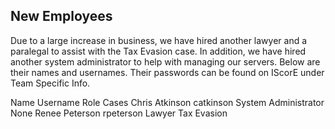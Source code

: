 New Employees
--------
Due to a large increase in business, we have hired another lawyer and a paralegal to assist with the Tax Evasion case.  In addition, we have hired another system administrator to help with managing our servers.  Below are their names and usernames.  Their passwords can be found on IScorE under Team Specific Info.

Name		Username	Role			Cases
Chris Atkinson 	catkinson	System Administrator	None
Renee Peterson	rpeterson	Lawyer			Tax Evasion
